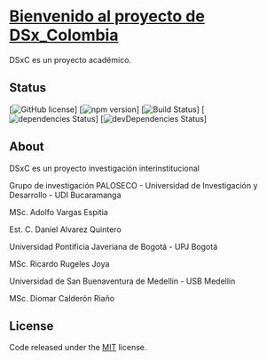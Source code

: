 # [Bienvenido al proyecto de DSx_Colombia](http://dsxc.ga)

DSxC es un proyecto académico.

## Status

[![GitHub license](https://img.shields.io/badge/license-MIT-blue.svg)]
[![npm version](https://img.shields.io/npm/v/startbootstrap-new-age.svg)]
[![Build Status](https://travis-ci.org/BlackrockDigital/startbootstrap-new-age.svg?branch=master)]
[![dependencies Status](https://david-dm.org/BlackrockDigital/startbootstrap-new-age/status.svg)]
[![devDependencies Status](https://david-dm.org/BlackrockDigital/startbootstrap-new-age/dev-status.svg)]

## About

DSxC es un proyecto investigación interinstitucional

Grupo de investigación PALOSECO - Universidad de Investigación y Desarrollo - UDI Bucaramanga

  MSc. Adolfo Vargas Espitia

  Est. C. Daniel Alvarez Quintero

Universidad Pontificia Javeriana de Bogotá - UPJ Bogotá

  MSc. Ricardo Rugeles Joya

Universidad de San Buenaventura de Medellín - USB Medellín

  MSc. Diomar Calderón Riaño

##  License

Code released under the [MIT](https://github.com/chdznel/DSx_Colombia/blob/master/LICENSE) license.
